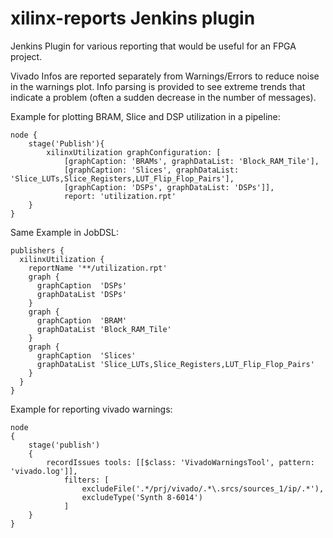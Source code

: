 # xilinx-reports Jenkins plugin

Jenkins Plugin for various reporting that would be useful for an FPGA project.

Vivado Infos are reported separately from Warnings/Errors to reduce noise in the warnings plot.
Info parsing is provided to see extreme trends that indicate a problem (often a sudden decrease
in the number of messages).


Example for plotting BRAM, Slice and DSP utilization in a pipeline:
```
node {
    stage('Publish'){
        xilinxUtilization graphConfiguration: [
            [graphCaption: 'BRAMs', graphDataList: 'Block_RAM_Tile'], 
            [graphCaption: 'Slices', graphDataList: 'Slice_LUTs,Slice_Registers,LUT_Flip_Flop_Pairs'],
            [graphCaption: 'DSPs', graphDataList: 'DSPs']], 
            report: 'utilization.rpt'
    }
}
```

Same Example in JobDSL:
```
publishers {
  xilinxUtilization {
    reportName '**/utilization.rpt'
    graph {
      graphCaption  'DSPs'
      graphDataList 'DSPs'
    }
    graph {
      graphCaption  'BRAM'
      graphDataList 'Block_RAM_Tile'
    }
    graph {
      graphCaption  'Slices'
      graphDataList 'Slice_LUTs,Slice_Registers,LUT_Flip_Flop_Pairs'
    }
  }
}
```

Example for reporting vivado warnings:
```
node
{
    stage('publish')
    {
        recordIssues tools: [[$class: 'VivadoWarningsTool', pattern: 'vivado.log']],
            filters: [
                excludeFile('.*/prj/vivado/.*\.srcs/sources_1/ip/.*'),
                excludeType('Synth 8-6014')
            ]
    }
}
```